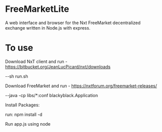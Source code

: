 FreeMarketLite
=====================

A web interface and browser for the Nxt FreeMarket decentralized exchange written in Node.js with express.

To use
=====================
Download NxT client and run - https://bitbucket.org/JeanLucPicard/nxt/downloads

--sh run.sh

Download FreeMarket and run - https://nxtforum.org/freemarket-releases/

--java -cp libs/*:conf blackyblack.Application

Install Packages:

run: npm install -d


Run app.js using node
